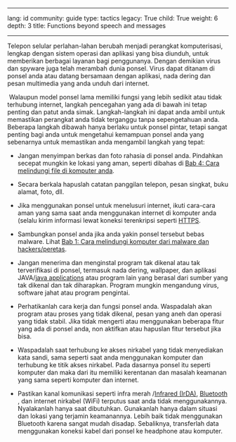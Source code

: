 

---

lang: id
community: guide
type: tactics
legacy: True
child: True
weight: 6
depth: 3
title: Functions beyond speech and messages

---

Telepon selular perlahan-lahan berubah menjadi perangkat komputerisasi, lengkap dengan sistem operasi dan aplikasi yang bisa diunduh, untuk memberikan berbagai layanan bagi penggunanya. Dengan demikian virus dan spyware juga telah merambah dunia ponsel. Virus dapat ditanam di ponsel anda atau datang bersamaan dengan aplikasi, nada dering dan pesan multimedia yang anda unduh dari internet. 

 Walaupun model ponsel lama memiliki fungsi yang lebih sedikit atau tidak terhubung internet, langkah pencegahan yang ada di bawah ini tetap penting dan patut anda simak. Langkah-langkah ini dapat anda ambil untuk memastikan perangkat anda tidak terganggu tanpa sepengetahuan anda. Beberapa langkah dibawah hanya berlaku untuk ponsel pintar, tetapi sangat penting bagi anda untuk mengetahui kemampuan ponsel anda yang sebenarnya untuk memastikan anda mengambil langkah yang tepat:

* Jangan menyimpan berkas dan foto rahasia di ponsel anda. Pindahkan secepat mungkin ke lokasi yang aman, seperti dibahas di [Bab 4: Cara melindungi file di komputer anda](/id/chapter-4).

* Secara berkala hapuslah catatan panggilan telepon, pesan singkat, buku alamat, foto, dll.
 
* Jika menggunakan ponsel untuk menelusuri internet, ikuti cara-cara aman yang sama saat anda menggunakan internet di komputer anda (selalu kirim informasi lewat koneksi terenkripsi seperti [HTTPS](/id/glossary#SSL).

* Sambungkan ponsel anda jika anda yakin ponsel tersebut bebas malware. Lihat [Bab 1: Cara melindungi komputer dari malware dan hackers/peretas](/id/chapter-1).

* Jangan menerima dan menginstal program tak dikenal atau tak terverifikasi di ponsel, termasuk nada dering, wallpaper, dan aplikasi JAVA/[java applications](/id/glossary#Java) atau program lain yang berasal dari sumber yang tak dikenal dan tak diharapkan. Program mungkin mengandung virus, software jahat atau program pengintai.

* Perhatikanlah cara kerja dan fungsi ponsel anda. Waspadalah akan program atau proses yang tidak dikenal, pesan yang aneh dan operasi yang tidak stabil. Jika tidak mengerti atau menggunakan beberapa fitur yang ada di ponsel anda, non aktifkan atau hapuslan fitur tersebut jika bisa. 

* Waspadalah saat terhubung ke akses nirkabel yang tidak menyediakan kata sandi, sama seperti saat anda menggunakan komputer dan terhubung ke titik akses nirkabel. Pada dasarnya ponsel itu seperti komputer dan maka dari itu memiliki kerentanan dan masalah keamanan yang sama seperti komputer dan internet. 

* Pastikan kanal komunikasi seperti infra merah /[Infrared (IrDA)](/id/glossary#IrDA), [Bluetooth](/id/glossary#Bluetooth) , dan internet nirkabel (WiFi) terputus saat anda tidak menggunakannya. Nyalakanlah hanya saat dibutuhkan. Gunakanlah hanya dalam situasi dan lokasi yang terjamin keamanannya. Lebih baik tidak menggunakan Bluetooth karena sangat mudah disadap. Sebaliknya, transferlah data menggunakan koneksi kabel dari ponsel ke headphone atau komputer.


